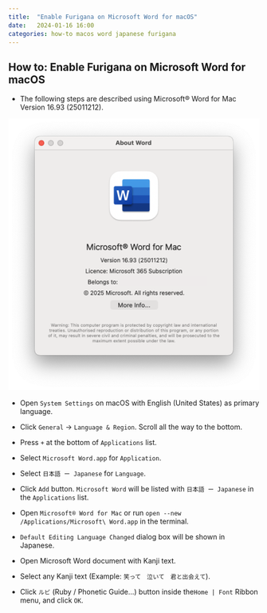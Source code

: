 ```yaml
---
title:  "Enable Furigana on Microsoft Word for macOS"
date:   2024-01-16 16:00
categories: how-to macos word japanese furigana
---
```


## How to: Enable Furigana on Microsoft Word for macOS

- The following steps are described using Microsoft® Word for Mac Version 16.93 (25011212).

![About Word](/assets/images/enable-furigana-on-microsoft-word-for-macos/01-about-word.png "About Word")

- Open `System Settings` on macOS with English (United States) as primary language.

- Click `General` -> `Language & Region`. Scroll all the way to the bottom.
- Press `+` at the bottom of `Applications` list.
- Select `Microsoft Word.app` for `Application`.
- Select `日本語 ー Japanese` for `Language`.
- Click `Add` button. `Microsoft Word` will be listed with `日本語 ー Japanese` in the `Applications` list.
- Open `Microsoft® Word for Mac` or run `open --new /Applications/Microsoft\ Word.app` in the terminal.
- `Default Editing Language Changed` dialog box will be shown in Japanese.
- Open Microsoft Word document with Kanji text.
- Select any Kanji text (Example: `笑って　泣いて　君と出会えて`).
- Click `ルビ` (Ruby / Phonetic Guide...) button inside the`Home | Font` Ribbon menu, and click `OK`.

